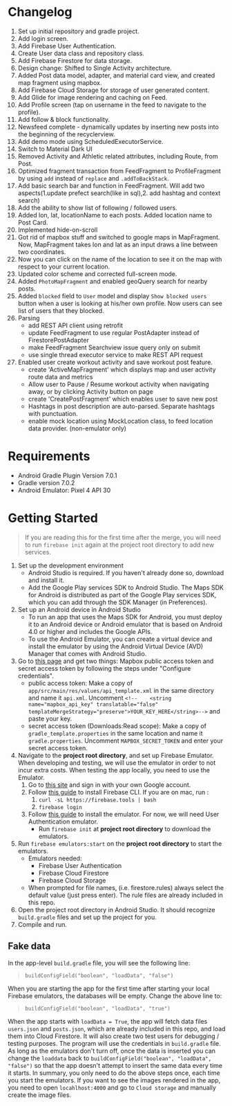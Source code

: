 # Changelog

1. Set up initial repository and gradle project.
2. Add login screen.
3. Add Firebase User Authentication.
4. Create User data class and repository class.
5. Add Firebase Firestore for data storage.
6. Design change: Shifted to Single Activity architecture.
7. Added Post data model, adapter, and material card view, and created map fragment using mapbox.
8. Add Firebase Cloud Storage for storage of user generated content.
9. Add Glide for image rendering and caching on Feed.
10. Add Profile screen (tap on username in the feed to navigate to the profile).
11. Add follow & block functionality.
12. Newsfeed complete - dynamically updates by inserting new posts into the beginning of the recyclerview. 
13. Add demo mode using ScheduledExecutorService.
14. Switch to Material Dark UI
15. Removed Activity and Athletic related attributes, including Route, from Post.
16. Optimized fragment transaction from FeedFragment to ProfileFragment by using `add` instead of `replace` and `.addToBackStack`.
17. Add basic search bar and function in FeedFragment. Will add two aspects(1.update prefect search(like in sql),2. add hashtag and context search)
18. Add the ability to show list of following / followed users.
19. Added lon, lat, locationName to each posts. Added location name to Post Card. 
20. Implemented hide-on-scroll
21. Got rid of mapbox stuff and switched to google maps in MapFragment. Now, MapFragment takes lon and lat as an input draws a line between two coordinates.
22. Now you can click on the name of the location to see it on the map with respect to your current location.
23. Updated color scheme and corrected full-screen mode.
24. Added `PhotoMapFragment` and enabled geoQuery search for nearby posts.
25. Added `blocked` field to `User` model and display `Show blocked users` button when a user is looking at his/her own profile. Now users can see list of users that they blocked.
26. Parsing 
    - add REST API client using retrofit
    - update FeedFragment to use regular PostAdapter instead of FirestorePostAdapter
    - make FeedFragment Searchview issue query only on submit
    - use single thread executor service to make REST API request
27. Enabled user create workout activity and save workout post feature.
    - create 'ActiveMapFragment' which displays map and user activity route data and metrics
    - Allow user to Pause / Resume workout activity when navigating away, or by clicking Activity button on page
    - create 'CreatePostFragment' which enables user to save new post   
    - Hashtags in post description are auto-parsed. Separate hashtags with punctuation. 
    - enable mock location using MockLocation class, to feed location data provider. (non-emulator only) 

# Requirements
- Android Gradle Plugin Version 7.0.1
- Gradle version 7.0.2
- Android Emulator: Pixel 4 API 30

# Getting Started

> If you are reading this for the first time after the merge, you will need to run `firebase init` again at the project root directory to add new services.

1. Set up the development environment
   - Android Studio is required. If you haven't already done so, download and install it.
   - Add the Google Play services SDK to Android Studio. The Maps SDK for Android is distributed as part of the Google Play services SDK, which you can add through the SDK Manager (in Preferences).
2. Set up an Android device in Android Studio
   - To run an app that uses the Maps SDK for Android, you must deploy it to an Android device or Android emulator that is based on Android 4.0 or higher and includes the Google APIs.
   - To use the Android Emulator, you can create a virtual device and install the emulator by using the Android Virtual Device (AVD) Manager that comes with Android Studio.
3. Go to [this page](https://docs.mapbox.com/android/maps/guides/install/#configure-credentials) and get two things: Mapbox public access token and secret access token by following the steps under "Configure credentials".
   - public access token: Make a copy of `app/src/main/res/values/api_template.xml` in the same directory and name it `api.xml`. Uncomment `<!--    <string name="mapbox_api_key" translatable="false" templateMergeStrategy="preserve">YOUR_KEY_HERE</string>-->` and paste your key.  
   - secret access token (Downloads:Read scope): Make a copy of `gradle_template.properties` in the same location and name it `gradle.properties`. Uncomment `MAPBOX_SECRET_TOKEN` and enter your secret access token.
4. Navigate to the **project root directory**, and set up Firebase Emulator. When developing and testing, we will use the emulator in order to not incur extra costs. When testing the app locally, you need to use the Emulator.
    1. Go to [this site](https://console.firebase.google.com/) and sign in with your own Google account.
    2. Follow [this guide](https://firebase.google.com/docs/cli#install_the_firebase_cli) to install Firebase CLI. If you are on mac, run :
        1. `curl -sL https://firebase.tools | bash`
        2. `firebase login`
    3. Follow [this guide](https://firebase.google.com/docs/emulator-suite/install_and_configure) to install the emulator. For now, we will need User Authentication emulator.
        - Run `firebase init`  at **project root directory** to download the emulators.
5. Run `firebase emulators:start` on the **project root directory** to start the emulators.
   - Emulators needed:
      - Firebase User Authentication
      - Firebase Cloud Firestore
      - Firebase Cloud Storage
   - When prompted for file names, (i.e. firestore.rules) always select the default value (just press enter). The rule files are already included in this repo.
6. Open the project root directory in Android Studio. It should recognize `build.gradle` files and set up the project for you.
7. Compile and run.

## Fake data

In the app-level `build.gradle` file, you will see the following line:

> `buildConfigField("boolean", "loadData", "false")`

When you are starting the app for the first time after starting your local Firebase emulators, the databases will be empty.
Change the above line to:

> `buildConfigField("boolean", "loadData", "true")`

When the app starts with `loadData = True`, the app will fetch data files `users.json` and `posts.json`, which are already included in this repo, and load them into Cloud Firestore.
It will also create two test users for debugging / testing purposes. The program will use the credentials in `build.gradle` file.
As long as the emulators don't turn off, once the data is inserted you can change the `loaddata` back to `buildConfigField("boolean", "loadData", "false")` so that the app doesn't attempt to insert the same data every time it starts.
In summary, you only need to do the above steps once, each time you start the emulators.
If you want to see the images rendered in the app, you need to open `locahlhost:4000` and go to `Cloud storage` and manually create the image files.

